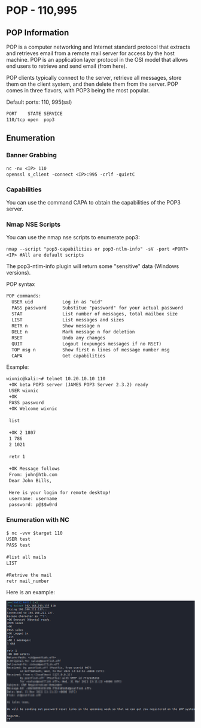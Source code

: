 # POP - 110,995

## POP Information

POP is a computer networking and Internet standard protocol that extracts and retrieves email from a remote mail server for access by the host machine. POP is an application layer protocol in the OSI model that allows end users to retrieve and send email (from here).

POP clients typically connect to the server, retrieve all messages, store them on the client system, and then delete them from the server. POP comes in three flavors, with POP3 being the most popular.

Default ports: 110, 995(ssl)

```
PORT    STATE SERVICE
110/tcp open  pop3
```

## Enumeration

### Banner Grabbing

```
nc -nv <IP> 110
openssl s_client -connect <IP>:995 -crlf -quietC
```

### Capabilities

You can use the command CAPA to obtain the capabilities of the POP3 server.

### Nmap NSE Scripts

You can use the nmap nse scripts to enumerate pop3:

```
nmap --script "pop3-capabilities or pop3-ntlm-info" -sV -port <PORT> <IP> #All are default scripts
```

The pop3-ntlm-info plugin will return some "sensitive" data (Windows versions).

POP syntax

```
POP commands:
  USER uid           Log in as "uid"
  PASS password      Substitue "password" for your actual password
  STAT               List number of messages, total mailbox size
  LIST               List messages and sizes
  RETR n             Show message n
  DELE n             Mark message n for deletion
  RSET               Undo any changes
  QUIT               Logout (expunges messages if no RSET)
  TOP msg n          Show first n lines of message number msg
  CAPA               Get capabilities
```

Example:

```
wixnic@kali:~# telnet 10.20.10.10 110
 +OK beta POP3 server (JAMES POP3 Server 2.3.2) ready 
 USER wixnic    
 +OK
 PASS password
 +OK Welcome wixnic
​
 list
​
 +OK 2 1807
 1 786
 2 1021
​
 retr 1
​
 +OK Message follows
 From: john@htb.com
 Dear John Bills,
​
 Here is your login for remote desktop!
 username: username
 password: p@$$w0rd
```

### Enumeration with NC

```
$ nc -vvv $target 110
USER test
PASS test

#list all mails
LIST 

#Retrive the mail
retr mail_number
```

Here is an example:

![POP3 example](../.gitbook/assets/pop3-example.png)

